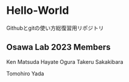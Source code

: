 # Hello-World
Githubとgitの使い方総復習用リポジトリ

## Osawa Lab 2023 Members
Ken Matsuda
Hayate Ogura
Takeru Sakakibara


Tomohiro Yada





